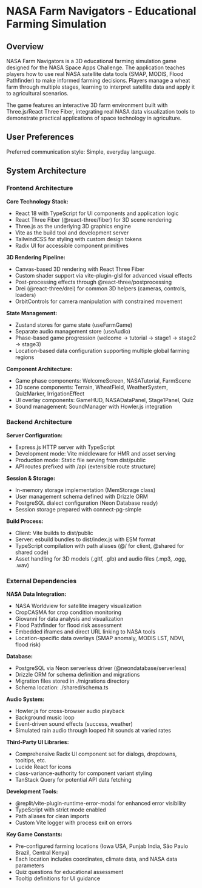 # NASA Farm Navigators - Educational Farming Simulation

## Overview

NASA Farm Navigators is a 3D educational farming simulation game designed for the NASA Space Apps Challenge. The application teaches players how to use real NASA satellite data tools (SMAP, MODIS, Flood Pathfinder) to make informed farming decisions. Players manage a wheat farm through multiple stages, learning to interpret satellite data and apply it to agricultural scenarios.

The game features an interactive 3D farm environment built with Three.js/React Three Fiber, integrating real NASA data visualization tools to demonstrate practical applications of space technology in agriculture.

## User Preferences

Preferred communication style: Simple, everyday language.

## System Architecture

### Frontend Architecture

**Core Technology Stack:**
- React 18 with TypeScript for UI components and application logic
- React Three Fiber (@react-three/fiber) for 3D scene rendering
- Three.js as the underlying 3D graphics engine
- Vite as the build tool and development server
- TailwindCSS for styling with custom design tokens
- Radix UI for accessible component primitives

**3D Rendering Pipeline:**
- Canvas-based 3D rendering with React Three Fiber
- Custom shader support via vite-plugin-glsl for advanced visual effects
- Post-processing effects through @react-three/postprocessing
- Drei (@react-three/drei) for common 3D helpers (cameras, controls, loaders)
- OrbitControls for camera manipulation with constrained movement

**State Management:**
- Zustand stores for game state (useFarmGame)
- Separate audio management store (useAudio)
- Phase-based game progression (welcome → tutorial → stage1 → stage2 → stage3)
- Location-based data configuration supporting multiple global farming regions

**Component Architecture:**
- Game phase components: WelcomeScreen, NASATutorial, FarmScene
- 3D scene components: Terrain, WheatField, WeatherSystem, QuizMarker, IrrigationEffect
- UI overlay components: GameHUD, NASADataPanel, Stage1Panel, Quiz
- Sound management: SoundManager with Howler.js integration

### Backend Architecture

**Server Configuration:**
- Express.js HTTP server with TypeScript
- Development mode: Vite middleware for HMR and asset serving
- Production mode: Static file serving from dist/public
- API routes prefixed with /api (extensible route structure)

**Session & Storage:**
- In-memory storage implementation (MemStorage class)
- User management schema defined with Drizzle ORM
- PostgreSQL dialect configuration (Neon Database ready)
- Session storage prepared with connect-pg-simple

**Build Process:**
- Client: Vite builds to dist/public
- Server: esbuild bundles to dist/index.js with ESM format
- TypeScript compilation with path aliases (@/ for client, @shared for shared code)
- Asset handling for 3D models (.gltf, .glb) and audio files (.mp3, .ogg, .wav)

### External Dependencies

**NASA Data Integration:**
- NASA Worldview for satellite imagery visualization
- CropCASMA for crop condition monitoring
- Giovanni for data analysis and visualization
- Flood Pathfinder for flood risk assessment
- Embedded iframes and direct URL linking to NASA tools
- Location-specific data overlays (SMAP anomaly, MODIS LST, NDVI, flood risk)

**Database:**
- PostgreSQL via Neon serverless driver (@neondatabase/serverless)
- Drizzle ORM for schema definition and migrations
- Migration files stored in ./migrations directory
- Schema location: ./shared/schema.ts

**Audio System:**
- Howler.js for cross-browser audio playback
- Background music loop
- Event-driven sound effects (success, weather)
- Simulated rain audio through looped hit sounds at varied rates

**Third-Party UI Libraries:**
- Comprehensive Radix UI component set for dialogs, dropdowns, tooltips, etc.
- Lucide React for icons
- class-variance-authority for component variant styling
- TanStack Query for potential API data fetching

**Development Tools:**
- @replit/vite-plugin-runtime-error-modal for enhanced error visibility
- TypeScript with strict mode enabled
- Path aliases for clean imports
- Custom Vite logger with process exit on errors

**Key Game Constants:**
- Pre-configured farming locations (Iowa USA, Punjab India, São Paulo Brazil, Central Kenya)
- Each location includes coordinates, climate data, and NASA data parameters
- Quiz questions for educational assessment
- Tooltip definitions for UI guidance